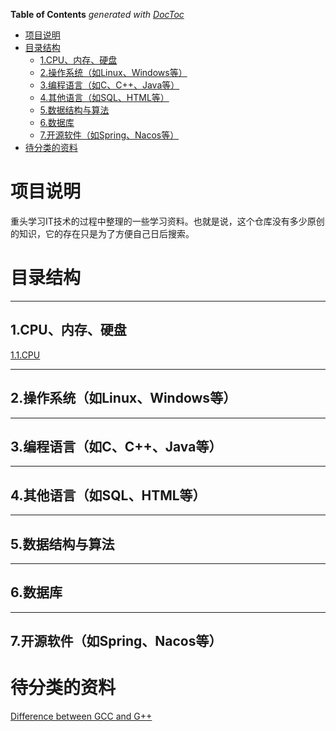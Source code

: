 <!-- START doctoc generated TOC please keep comment here to allow auto update -->
<!-- DON'T EDIT THIS SECTION, INSTEAD RE-RUN doctoc TO UPDATE -->
**Table of Contents**  *generated with [DocToc](https://github.com/thlorenz/doctoc)*

- [项目说明](#%E9%A1%B9%E7%9B%AE%E8%AF%B4%E6%98%8E)
- [目录结构](#%E7%9B%AE%E5%BD%95%E7%BB%93%E6%9E%84)
  - [1.CPU、内存、硬盘](#1cpu%E5%86%85%E5%AD%98%E7%A1%AC%E7%9B%98)
  - [2.操作系统（如Linux、Windows等）](#2%E6%93%8D%E4%BD%9C%E7%B3%BB%E7%BB%9F%E5%A6%82linuxwindows%E7%AD%89)
  - [3.编程语言（如C、C++、Java等）](#3%E7%BC%96%E7%A8%8B%E8%AF%AD%E8%A8%80%E5%A6%82ccjava%E7%AD%89)
  - [4.其他语言（如SQL、HTML等）](#4%E5%85%B6%E4%BB%96%E8%AF%AD%E8%A8%80%E5%A6%82sqlhtml%E7%AD%89)
  - [5.数据结构与算法](#5%E6%95%B0%E6%8D%AE%E7%BB%93%E6%9E%84%E4%B8%8E%E7%AE%97%E6%B3%95)
  - [6.数据库](#6%E6%95%B0%E6%8D%AE%E5%BA%93)
  - [7.开源软件（如Spring、Nacos等）](#7%E5%BC%80%E6%BA%90%E8%BD%AF%E4%BB%B6%E5%A6%82springnacos%E7%AD%89)
- [待分类的资料](#%E5%BE%85%E5%88%86%E7%B1%BB%E7%9A%84%E8%B5%84%E6%96%99)

<!-- END doctoc generated TOC please keep comment here to allow auto update -->


# 项目说明

重头学习IT技术的过程中整理的一些学习资料。也就是说，这个仓库没有多少原创的知识，它的存在只是为了方便自己日后搜索。

# 目录结构

***

## 1.CPU、内存、硬盘

[1.1.CPU](./1.CPU_Memory_Disk/1.1.CPU.md)



***

## 2.操作系统（如Linux、Windows等）

***

## 3.编程语言（如C、C++、Java等）

***

## 4.其他语言（如SQL、HTML等）

***

## 5.数据结构与算法

***

## 6.数据库

***

## 7.开源软件（如Spring、Nacos等）



# 待分类的资料

[Difference between GCC and G++](https://www.geeksforgeeks.org/difference-between-gcc-and-g/)



